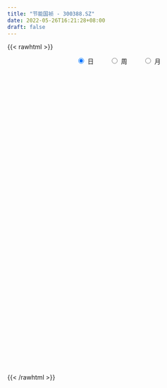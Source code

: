```yaml
---
title: "节能国祯 - 300388.SZ"
date: 2022-05-26T16:21:28+08:00
draft: false
---
```

{{< rawhtml >}}
    <div style="text-align: center">
        <label style="padding: 1rem;"><input style="margin-right: .5rem" type="radio" name="period" value="D" checked onclick="period_change(this)">日</label>
        <label style="padding: 1rem;"><input style="margin-right: .5rem" type="radio" name="period" value="W" onclick="period_change(this)">周</label>
        <label style="padding: 1rem;"><input style="margin-right: .5rem" type="radio" name="period" value="M" onclick="period_change(this)">月</label>
    </div>
    <div id="chart" style="height: 700px;"></div> 
    <script type="text/javascript">
        const D_v = [45383.07,35881.94,44867.48,32207.87,38236.51,25298.8,24437.08,23691.6,22673.61,30218.8,20518.72,18605.04,32510.69,24336.43,30237.17,23653.62,21188.1,28509.3,27836.9,36139.6,27327.13,27057.42,24769.43,23789.64,25770.4,35465.06,34769.1,35744.32,45689.0,45403.99,41276.08,38421.12,37083.0,28154.48,27454.0,26196.95,25232.27,26306.0,27534.36,37356.4,40724.53,35596.59,30160.31,26340.6,25125.88,30173.1,33986.75,25337.03,40576.47,35058.46,42845.86,25992.29,21631.8,17427.26,23695.34,29426.54,14696.54,24543.0,28532.26,32167.8,31689.96,33027.85,26023.16,23146.76,50267.16,59737.32,42683.79,38062.25,30767.77,30164.76,47457.24,44473.97,44693.4,39215.81,33995.14,182726.23,113762.16,106436.24,112243.66,63492.33,60828.08,110578.48,85881.57,97873.73,109964.23,81267.09,52870.92,56910.21,45253.67,49366.6,184844.62,93099.68,88548.98,68183.64,59136.6,41303.2,139984.0,91859.98,75301.42,46029.75,29124.44,44762.56,25899.4,26988.98,20588.61,29529.6,18363.23,18962.8,50794.7,36100.77,32792.34,30459.63,30257.8,37341.2,33260.2,24201.01,17986.8,58263.42,35353.11,28446.01,32641.11,26159.8,37051.8,30144.0,22836.6,37267.25,28879.17,26715.49,25044.86,28963.02,63548.13,97116.38,51429.6,59516.24,49455.8,40600.2,55454.0,58105.6,40951.79,33322.0,33233.0,29777.86,34981.72,21212.57,42984.46,63999.41,54588.82,58903.58,60316.04,47187.6,41643.69,44076.69,34869.62,27572.64,21305.0,35942.48,47029.67,47431.98,48041.24,60089.92,41925.99,34477.63,39227.52,36523.2,39099.69,55090.96,36392.77,36653.23,37939.4,49306.21,26554.81,35080.4,43683.07,24228.67,23603.67,29668.32,34743.0,34768.8,35424.84,62000.42,42268.71,37111.51,29229.85,28788.84,86073.99,65986.6,39916.04,50137.8,33905.6,54144.99,35773.2,35975.63,52875.6,36835.08,46198.08,57883.89,58967.09,47213.29,71008.97,89025.38,76071.03,68970.18,88159.6,54156.19,42820.04,35286.9,34478.57,23691.34,24263.55,34898.1,54291.81,53458.08,49472.0,33858.82,40794.94,30236.52,32215.0,26190.0,31295.83,25944.34,25853.17,22465.0,25388.97,33499.86,18072.8,19894.6,36628.4,38236.22,61746.39,80659.85,37427.88,46607.58,34240.88,35669.4,27465.83,21010.2,25641.27,58098.68,59300.03,36080.63,23017.23,19974.2,17290.8,19453.6,19310.64,27984.6,28129.68,32593.0,20683.6,27636.0]
const D_histogram = [0.0,0.004397037,0.015081154,0.0196855697,0.0176786922,0.0159963134,0.0145626766,0.0152159116,0.0145938177,0.0081492712,0.0008826183,-0.0027487728,-0.0126990978,-0.0191543805,-0.0299356746,-0.0327565077,-0.0366386229,-0.0333684312,-0.0257043056,-0.0181501261,-0.0116385246,-0.0148892873,-0.0165240804,-0.0170162731,-0.0211311395,-0.0153124726,-0.0079348205,-0.0043521089,-0.0083419534,-0.019364378,-0.0297820832,-0.0348033506,-0.0398713121,-0.043354787,-0.0386522595,-0.0296091171,-0.0201409356,-0.0127330195,0.0013715985,0.0099327753,0.0215679438,0.0217072055,0.0158606334,0.0090853005,0.0046150119,-0.0026539348,-0.0029936308,-0.0002419295,-0.0059071237,-0.0120701861,-0.0258528341,-0.0391626212,-0.0405400448,-0.0361884183,-0.0232861597,-0.0075623445,0.0040175225,0.007916614,0.0067791038,0.0140161081,0.0228998912,0.0297452408,0.0342481232,0.0325014491,0.039618693,0.0397029161,0.0365604253,0.0257333089,0.017618485,0.0211615594,0.0292249068,0.0358031105,0.0384713054,0.0333558144,0.0324882707,0.0565908711,0.0604902554,0.0730823793,0.0705127987,0.0654340872,0.0563470915,0.0623264789,0.0664446766,0.0517982239,0.0541199564,0.037475834,0.0263239711,0.0089283254,-0.0038311238,-0.0053489719,0.0206926098,0.0223904745,-0.0021588712,-0.0067679068,-0.0279778292,-0.0360810571,-0.0195078263,-0.0272209779,-0.0490518087,-0.0669879406,-0.0801136766,-0.095735448,-0.0978446806,-0.0924272915,-0.0861947496,-0.0866014936,-0.0801019061,-0.0732607742,-0.0740553359,-0.0692145369,-0.0590230818,-0.0420486067,-0.0273602486,-0.0256614155,-0.0193712005,-0.0085742589,-0.0006044525,0.0160259504,0.0250509717,0.0326079442,0.0400506564,0.0411967199,0.044623958,0.0402651509,0.0394592212,0.0376415956,0.0351993488,0.0311370483,0.0274776679,0.02675274,0.0335876868,0.0460025177,0.0439282875,0.0455447405,0.0505622526,0.0452078587,0.0456555594,0.0279143676,0.0136790164,0.0074615346,0.0008348327,-0.0063410572,-0.0077269532,-0.0073080609,-0.0025723814,0.0084556472,0.0126193925,0.0135100588,0.0212062131,0.0231434875,0.0200405505,0.0094282548,0.009960303,0.0046632849,-0.0014675226,0.0017764483,0.0075313622,0.0151794157,0.0127295289,0.0206424554,0.014167083,0.0130204497,0.0088624326,0.0074819459,-0.0003986204,-0.0189592328,-0.0234142255,-0.0308665414,-0.0263347982,-0.0361672237,-0.0422796114,-0.0533016858,-0.0730835424,-0.0805596985,-0.0893200052,-0.0854588516,-0.0717799115,-0.0493099614,-0.0268627376,-0.0049070765,0.0060280652,0.0158505478,0.0193191869,0.026875792,0.0410045065,0.0558656771,0.0607069111,0.0595138708,0.0538273847,0.0340127257,0.0235347663,0.0162136175,0.0207905786,0.0204123706,0.0232834273,0.0228820739,0.0216748773,0.0078511195,-0.0067919182,0.00308534,0.0029177414,-0.0265180021,-0.0746094715,-0.0940504825,-0.098129511,-0.0889515769,-0.0749337025,-0.0635517115,-0.0542736566,-0.0409333888,-0.027567558,-0.0129090016,-0.0064754898,-0.0036052431,0.0051856685,0.0070040585,0.0151899233,0.0128631745,0.0142508035,0.0044596009,0.0060337758,0.0031480966,0.0116510502,0.0083127617,0.0079194905,0.0132037246,0.0211012302,0.0167728801,0.0177338037,-0.0240295684,-0.0616096795,-0.0740357188,-0.0902971896,-0.084930017,-0.0718378028,-0.0665516209,-0.0484145887,-0.0147670228,0.0070885653,0.0235821912,0.0313294347,0.031202556,0.0286285708,0.0277813521,0.0279975304,0.0319959641,0.0412733957,0.0258375967,0.0262947832,0.0334386042]
const D_fast = [0.0,0.0054962963,0.0199507017,0.0294765099,0.0318893054,0.0342060049,0.0364130373,0.0408702502,0.0438966108,0.0394893821,0.0324433837,0.0281247994,0.0149997,0.0037558222,-0.0145093907,-0.0255193507,-0.0385611216,-0.0436330376,-0.0423949885,-0.0393783404,-0.0357763701,-0.0427494547,-0.0485152679,-0.0532615288,-0.0626591801,-0.0606686314,-0.0552746843,-0.0527800001,-0.0588553329,-0.074718852,-0.092582078,-0.106304183,-0.1213399725,-0.1356621442,-0.1406226815,-0.1389818185,-0.1345488708,-0.1303242096,-0.115876692,-0.1048323213,-0.0878051669,-0.0822391038,-0.0841205175,-0.0886245253,-0.091941061,-0.0998734914,-0.1009615951,-0.0982703761,-0.1054123512,-0.1145929602,-0.1348388167,-0.1579392591,-0.1694516939,-0.1741471719,-0.1670664533,-0.1532332242,-0.1406489766,-0.1347707316,-0.1342134658,-0.1234724346,-0.1088636786,-0.0945820188,-0.0815171057,-0.0751384175,-0.0581165004,-0.0481065482,-0.0421089327,-0.0465027219,-0.0502129246,-0.0413794603,-0.0260098862,-0.0104809049,0.0018051164,0.0050285791,0.012283103,0.0505334212,0.0695553694,0.1004180881,0.1154767072,0.1267565175,0.1317562946,0.1533173018,0.1740466687,0.1723497718,0.1882014934,0.1809263295,0.1763554595,0.1611918951,0.1474746649,0.1446195739,0.175834308,0.1831297913,0.1580407279,0.1517397155,0.1235353358,0.1064118436,0.1181081179,0.1035897218,0.0694959388,0.0348128218,0.0016586666,-0.0378969668,-0.0644673695,-0.0821568032,-0.0974729487,-0.1195300662,-0.1330559551,-0.1445300168,-0.1638384125,-0.1763012478,-0.1808655631,-0.1744032397,-0.1665549437,-0.1712714646,-0.1698240497,-0.1611706728,-0.1533519795,-0.132715089,-0.1174273248,-0.1017183662,-0.0842629899,-0.0728177465,-0.0582345188,-0.0525270382,-0.0434681626,-0.0358753893,-0.029517799,-0.0257958373,-0.0225858008,-0.0166225437,-0.0013906752,0.0225247851,0.0314326268,0.0444352649,0.0620933401,0.0680409109,0.0799025015,0.0691399016,0.0583243044,0.0539722063,0.0475542126,0.0387930584,0.0354754241,0.0340673012,0.0381598853,0.0513018257,0.0586204191,0.0628886001,0.0758863077,0.083609454,0.0855166547,0.0772614226,0.0802835466,0.0761523497,0.0696546615,0.0733427445,0.080980499,0.0924234064,0.0931559018,0.1062294421,0.1032958404,0.1054043196,0.1034619107,0.1039519105,0.0959716891,0.0726712685,0.0623627193,0.0471937681,0.0451418118,0.0262675803,0.0095852898,-0.014762206,-0.0528149483,-0.080431029,-0.1115213369,-0.1290248963,-0.133290934,-0.1231484743,-0.1074169349,-0.0866880429,-0.0742458849,-0.0604607653,-0.0521623295,-0.0378867764,-0.0135069353,0.0153206546,0.0353386164,0.0490240438,0.0567944038,0.0454829263,0.0408886584,0.037620914,0.0473955198,0.0521204044,0.060812318,0.0661314831,0.0703430058,0.0584820278,0.0421410105,0.0527896037,0.0533514405,0.0172861965,-0.0494576408,-0.0924112724,-0.1210226786,-0.1340826388,-0.13879819,-0.1433041268,-0.1475944862,-0.1444875656,-0.1380136242,-0.1265823183,-0.1217676789,-0.119798743,-0.1097114143,-0.1061420096,-0.0941586639,-0.0932696192,-0.0883192893,-0.0969955916,-0.0939129728,-0.0960116278,-0.0845959117,-0.0858560097,-0.0842694083,-0.0756842431,-0.0625114299,-0.06264656,-0.0572521854,-0.1050229497,-0.1580054807,-0.1889404496,-0.2277762179,-0.2436415495,-0.248508786,-0.2598605093,-0.2538271243,-0.2238713142,-0.2002435847,-0.177854411,-0.1622748088,-0.1546010485,-0.150017891,-0.1439197717,-0.1367042108,-0.124706786,-0.1051110055,-0.1140874053,-0.1070565231,-0.091553051]
const D_slow = [0.0,0.0010992593,0.0048695477,0.0097909402,0.0142106132,0.0182096916,0.0218503607,0.0256543386,0.029302793,0.0313401108,0.0315607654,0.0308735722,0.0276987978,0.0229102026,0.015426284,0.0072371571,-0.0019224987,-0.0102646065,-0.0166906829,-0.0212282144,-0.0241378455,-0.0278601674,-0.0319911875,-0.0362452557,-0.0415280406,-0.0453561588,-0.0473398639,-0.0484278911,-0.0505133795,-0.055354474,-0.0627999948,-0.0715008324,-0.0814686604,-0.0923073572,-0.1019704221,-0.1093727013,-0.1144079352,-0.1175911901,-0.1172482905,-0.1147650967,-0.1093731107,-0.1039463093,-0.099981151,-0.0977098258,-0.0965560728,-0.0972195565,-0.0979679643,-0.0980284466,-0.0995052275,-0.1025227741,-0.1089859826,-0.1187766379,-0.1289116491,-0.1379587537,-0.1437802936,-0.1456708797,-0.1446664991,-0.1426873456,-0.1409925696,-0.1374885426,-0.1317635698,-0.1243272596,-0.1157652288,-0.1076398666,-0.0977351933,-0.0878094643,-0.078669358,-0.0722360308,-0.0678314095,-0.0625410197,-0.055234793,-0.0462840153,-0.036666189,-0.0283272354,-0.0202051677,-0.0060574499,0.0090651139,0.0273357088,0.0449639084,0.0613224302,0.0754092031,0.0909908229,0.107601992,0.120551548,0.1340815371,0.1434504956,0.1500314883,0.1522635697,0.1513057887,0.1499685458,0.1551416982,0.1607393168,0.160199599,0.1585076223,0.151513165,0.1424929007,0.1376159442,0.1308106997,0.1185477475,0.1018007624,0.0817723432,0.0578384812,0.0333773111,0.0102704882,-0.0112781992,-0.0329285726,-0.0529540491,-0.0712692426,-0.0897830766,-0.1070867108,-0.1218424813,-0.132354633,-0.1391946951,-0.145610049,-0.1504528491,-0.1525964139,-0.152747527,-0.1487410394,-0.1424782965,-0.1343263104,-0.1243136463,-0.1140144664,-0.1028584769,-0.0927921891,-0.0829273838,-0.0735169849,-0.0647171477,-0.0569328857,-0.0500634687,-0.0433752837,-0.034978362,-0.0234777326,-0.0124956607,-0.0011094756,0.0115310876,0.0228330522,0.0342469421,0.041225534,0.0446452881,0.0465106717,0.0467193799,0.0451341156,0.0432023773,0.0413753621,0.0407322667,0.0428461785,0.0460010266,0.0493785413,0.0546800946,0.0604659665,0.0654761041,0.0678331678,0.0703232436,0.0714890648,0.0711221841,0.0715662962,0.0734491368,0.0772439907,0.0804263729,0.0855869868,0.0891287575,0.0923838699,0.0945994781,0.0964699646,0.0963703095,0.0916305013,0.0857769449,0.0780603095,0.07147661,0.062434804,0.0518649012,0.0385394798,0.0202685942,0.0001286695,-0.0222013318,-0.0435660447,-0.0615110225,-0.0738385129,-0.0805541973,-0.0817809664,-0.0802739501,-0.0763113132,-0.0714815164,-0.0647625684,-0.0545114418,-0.0405450225,-0.0253682948,-0.010489827,0.0029670191,0.0114702006,0.0173538921,0.0214072965,0.0266049412,0.0317080338,0.0375288906,0.0432494091,0.0486681285,0.0506309083,0.0489329288,0.0497042638,0.0504336991,0.0438041986,0.0251518307,0.0016392101,-0.0228931676,-0.0451310619,-0.0638644875,-0.0797524154,-0.0933208295,-0.1035541767,-0.1104460662,-0.1136733166,-0.1152921891,-0.1161934999,-0.1148970827,-0.1131460681,-0.1093485873,-0.1061327937,-0.1025700928,-0.1014551926,-0.0999467486,-0.0991597245,-0.0962469619,-0.0941687715,-0.0921888988,-0.0888879677,-0.0836126601,-0.0794194401,-0.0749859892,-0.0809933813,-0.0963958012,-0.1149047309,-0.1374790283,-0.1587115325,-0.1766709832,-0.1933088884,-0.2054125356,-0.2091042913,-0.20733215,-0.2014366022,-0.1936042435,-0.1858036045,-0.1786464618,-0.1717011238,-0.1647017412,-0.1567027502,-0.1463844012,-0.139925002,-0.1333513063,-0.1249916552]
const D_data = [['2021-05-17', 8.0695, 7.971, 7.9317, 8.158],['2021-05-18', 7.9317, 8.0399, 7.9317, 8.099],['2021-05-19', 7.9809, 8.1679, 7.9809, 8.2269],['2021-05-20', 8.1285, 8.1482, 8.0695, 8.2171],['2021-05-21', 8.1285, 8.0891, 8.0793, 8.2663],['2021-05-24', 8.0498, 8.099, 8.0301, 8.1679],['2021-05-25', 8.0695, 8.1088, 8.0399, 8.1285],['2021-05-26', 8.1285, 8.1482, 8.099, 8.1875],['2021-05-27', 8.1875, 8.1482, 8.099, 8.2072],['2021-05-28', 8.1482, 8.0695, 8.0596, 8.2269],['2021-05-31', 8.0203, 8.0301, 7.9514, 8.0596],['2021-06-01', 8.0301, 8.0498, 7.9907, 8.0695],['2021-06-02', 8.0596, 7.9317, 7.9218, 8.0793],['2021-06-03', 7.9317, 7.9218, 7.912, 8.0006],['2021-06-04', 7.9218, 7.8038, 7.7939, 7.9514],['2021-06-07', 7.7742, 7.8431, 7.7644, 7.8628],['2021-06-08', 7.8431, 7.7841, 7.7742, 7.8628],['2021-06-09', 7.7742, 7.8431, 7.7545, 7.8628],['2021-06-10', 7.8234, 7.9022, 7.8136, 7.912],['2021-06-11', 7.8923, 7.9218, 7.8726, 8.0301],['2021-06-15', 7.9022, 7.9317, 7.8726, 7.9809],['2021-06-16', 7.9218, 7.8038, 7.7742, 7.9317],['2021-06-17', 7.8333, 7.7939, 7.7152, 7.853],['2021-06-18', 7.7545, 7.7841, 7.7053, 7.8333],['2021-06-21', 7.7841, 7.7053, 7.6955, 7.8038],['2021-06-22', 7.6955, 7.8136, 7.6561, 7.8628],['2021-06-23', 7.8234, 7.853, 7.7742, 7.9022],['2021-06-24', 7.8136, 7.8234, 7.725, 7.8726],['2021-06-25', 7.853, 7.7152, 7.6955, 7.853],['2021-06-28', 7.7349, 7.5676, 7.5577, 7.7349],['2021-06-29', 7.5774, 7.4888, 7.479, 7.6168],['2021-06-30', 7.5085, 7.479, 7.4003, 7.5085],['2021-07-01', 7.479, 7.4101, 7.4101, 7.5577],['2021-07-02', 7.4396, 7.3609, 7.3117, 7.4396],['2021-07-05', 7.3216, 7.42, 7.3117, 7.4692],['2021-07-06', 7.4101, 7.4692, 7.3904, 7.4888],['2021-07-07', 7.4396, 7.4888, 7.3904, 7.5184],['2021-07-08', 7.4888, 7.479, 7.4298, 7.5971],['2021-07-09', 7.49, 7.6, 7.46, 7.62],['2021-07-12', 7.61, 7.58, 7.55, 7.64],['2021-07-13', 7.61, 7.67, 7.52, 7.67],['2021-07-14', 7.67, 7.56, 7.53, 7.72],['2021-07-15', 7.56, 7.47, 7.39, 7.58],['2021-07-16', 7.47, 7.42, 7.41, 7.52],['2021-07-19', 7.42, 7.41, 7.3, 7.43],['2021-07-20', 7.37, 7.33, 7.31, 7.37],['2021-07-21', 7.34, 7.38, 7.34, 7.45],['2021-07-22', 7.38, 7.41, 7.33, 7.44],['2021-07-23', 7.42, 7.28, 7.26, 7.42],['2021-07-26', 7.28, 7.22, 7.15, 7.32],['2021-07-27', 7.23, 7.04, 7.03, 7.26],['2021-07-28', 7.05, 6.93, 6.82, 7.07],['2021-07-29', 6.94, 6.99, 6.9, 7.02],['2021-07-30', 7.0, 7.02, 6.91, 7.03],['2021-08-02', 7.02, 7.13, 6.95, 7.16],['2021-08-03', 7.13, 7.21, 7.1, 7.23],['2021-08-04', 7.17, 7.21, 7.15, 7.23],['2021-08-05', 7.16, 7.14, 7.09, 7.23],['2021-08-06', 7.14, 7.07, 7.0, 7.14],['2021-08-09', 7.06, 7.18, 7.03, 7.23],['2021-08-10', 7.22, 7.24, 7.16, 7.28],['2021-08-11', 7.24, 7.26, 7.22, 7.32],['2021-08-12', 7.26, 7.27, 7.2, 7.32],['2021-08-13', 7.25, 7.21, 7.18, 7.28],['2021-08-16', 7.24, 7.35, 7.2, 7.4],['2021-08-17', 7.33, 7.3, 7.26, 7.44],['2021-08-18', 7.23, 7.27, 7.21, 7.35],['2021-08-19', 7.29, 7.15, 7.14, 7.3],['2021-08-20', 7.15, 7.14, 7.05, 7.16],['2021-08-23', 7.15, 7.28, 7.12, 7.29],['2021-08-24', 7.28, 7.38, 7.28, 7.43],['2021-08-25', 7.38, 7.42, 7.29, 7.43],['2021-08-26', 7.4, 7.42, 7.31, 7.48],['2021-08-27', 7.35, 7.34, 7.31, 7.44],['2021-08-30', 7.33, 7.4, 7.32, 7.43],['2021-08-31', 7.6, 7.81, 7.6, 7.86],['2021-09-01', 7.78, 7.68, 7.61, 7.89],['2021-09-02', 7.65, 7.89, 7.62, 7.94],['2021-09-03', 7.89, 7.79, 7.76, 8.1],['2021-09-06', 7.8, 7.8, 7.72, 7.93],['2021-09-07', 7.76, 7.77, 7.73, 7.9],['2021-09-08', 7.84, 8.01, 7.81, 8.04],['2021-09-09', 7.96, 8.08, 7.94, 8.15],['2021-09-10', 8.0, 7.88, 7.85, 8.14],['2021-09-13', 8.0, 8.12, 7.93, 8.21],['2021-09-14', 8.08, 7.9, 7.87, 8.14],['2021-09-15', 7.9, 7.94, 7.83, 8.08],['2021-09-16', 7.95, 7.82, 7.79, 8.04],['2021-09-17', 7.82, 7.82, 7.67, 7.88],['2021-09-22', 7.74, 7.94, 7.67, 7.95],['2021-09-23', 7.95, 8.38, 7.95, 8.45],['2021-09-24', 8.46, 8.19, 8.14, 8.48],['2021-09-27', 8.15, 7.83, 7.78, 8.26],['2021-09-28', 7.82, 8.02, 7.8, 8.07],['2021-09-29', 7.93, 7.75, 7.68, 8.03],['2021-09-30', 7.75, 7.83, 7.7, 7.87],['2021-10-08', 7.95, 8.16, 7.95, 8.44],['2021-10-11', 8.25, 7.88, 7.82, 8.33],['2021-10-12', 7.81, 7.61, 7.51, 7.88],['2021-10-13', 7.61, 7.52, 7.37, 7.68],['2021-10-14', 7.48, 7.45, 7.39, 7.54],['2021-10-15', 7.45, 7.28, 7.25, 7.49],['2021-10-18', 7.28, 7.33, 7.26, 7.38],['2021-10-19', 7.31, 7.36, 7.21, 7.37],['2021-10-20', 7.36, 7.33, 7.27, 7.39],['2021-10-21', 7.31, 7.19, 7.19, 7.31],['2021-10-22', 7.2, 7.22, 7.18, 7.27],['2021-10-25', 7.22, 7.19, 7.1, 7.23],['2021-10-26', 7.13, 7.04, 7.02, 7.2],['2021-10-27', 7.03, 7.05, 6.93, 7.08],['2021-10-28', 7.05, 7.09, 6.94, 7.11],['2021-10-29', 7.09, 7.19, 7.04, 7.24],['2021-11-01', 7.19, 7.2, 7.1, 7.27],['2021-11-02', 7.15, 7.04, 6.97, 7.26],['2021-11-03', 7.05, 7.08, 6.95, 7.1],['2021-11-04', 7.09, 7.15, 7.07, 7.16],['2021-11-05', 7.14, 7.14, 7.1, 7.16],['2021-11-08', 7.2, 7.3, 7.2, 7.38],['2021-11-09', 7.31, 7.27, 7.22, 7.33],['2021-11-10', 7.26, 7.3, 7.18, 7.3],['2021-11-11', 7.29, 7.35, 7.25, 7.37],['2021-11-12', 7.35, 7.31, 7.27, 7.35],['2021-11-15', 7.29, 7.37, 7.2, 7.38],['2021-11-16', 7.36, 7.29, 7.29, 7.36],['2021-11-17', 7.29, 7.34, 7.27, 7.34],['2021-11-18', 7.31, 7.34, 7.29, 7.44],['2021-11-19', 7.35, 7.34, 7.24, 7.35],['2021-11-22', 7.3, 7.32, 7.28, 7.37],['2021-11-23', 7.33, 7.32, 7.26, 7.34],['2021-11-24', 7.32, 7.36, 7.27, 7.37],['2021-11-25', 7.36, 7.49, 7.29, 7.56],['2021-11-26', 7.43, 7.64, 7.39, 7.74],['2021-11-29', 7.57, 7.52, 7.45, 7.58],['2021-11-30', 7.54, 7.6, 7.51, 7.65],['2021-12-01', 7.58, 7.7, 7.55, 7.73],['2021-12-02', 7.68, 7.61, 7.59, 7.72],['2021-12-03', 7.68, 7.71, 7.52, 7.75],['2021-12-06', 7.67, 7.47, 7.47, 7.73],['2021-12-07', 7.5, 7.45, 7.36, 7.54],['2021-12-08', 7.46, 7.51, 7.4, 7.52],['2021-12-09', 7.51, 7.48, 7.45, 7.51],['2021-12-10', 7.46, 7.44, 7.42, 7.48],['2021-12-13', 7.45, 7.49, 7.45, 7.51],['2021-12-14', 7.48, 7.51, 7.42, 7.51],['2021-12-15', 7.5, 7.58, 7.47, 7.62],['2021-12-16', 7.6, 7.71, 7.57, 7.72],['2021-12-17', 7.73, 7.68, 7.62, 7.75],['2021-12-20', 7.68, 7.67, 7.61, 7.78],['2021-12-21', 7.67, 7.8, 7.66, 7.8],['2021-12-22', 7.79, 7.78, 7.72, 7.83],['2021-12-23', 7.76, 7.74, 7.67, 7.79],['2021-12-24', 7.74, 7.63, 7.63, 7.81],['2021-12-27', 7.67, 7.76, 7.61, 7.77],['2021-12-28', 7.78, 7.69, 7.68, 7.81],['2021-12-29', 7.67, 7.66, 7.62, 7.72],['2021-12-30', 7.69, 7.78, 7.64, 7.81],['2021-12-31', 7.77, 7.85, 7.75, 7.88],['2022-01-04', 7.87, 7.93, 7.82, 7.97],['2022-01-05', 7.9, 7.84, 7.78, 7.93],['2022-01-06', 7.83, 8.01, 7.79, 8.04],['2022-01-07', 8.02, 7.86, 7.86, 8.03],['2022-01-10', 7.87, 7.93, 7.82, 8.02],['2022-01-11', 7.95, 7.9, 7.87, 8.03],['2022-01-12', 8.0, 7.94, 7.9, 8.02],['2022-01-13', 7.98, 7.85, 7.84, 7.99],['2022-01-14', 7.85, 7.65, 7.64, 7.9],['2022-01-17', 7.65, 7.76, 7.65, 7.8],['2022-01-18', 7.81, 7.68, 7.64, 7.86],['2022-01-19', 7.66, 7.81, 7.66, 7.86],['2022-01-20', 7.78, 7.6, 7.58, 7.83],['2022-01-21', 7.61, 7.58, 7.54, 7.65],['2022-01-24', 7.62, 7.44, 7.43, 7.62],['2022-01-25', 7.45, 7.2, 7.18, 7.5],['2022-01-26', 7.21, 7.22, 7.14, 7.26],['2022-01-27', 7.18, 7.09, 7.09, 7.22],['2022-01-28', 7.11, 7.16, 7.04, 7.19],['2022-02-07', 7.25, 7.26, 7.17, 7.3],['2022-02-08', 7.27, 7.41, 7.24, 7.41],['2022-02-09', 7.44, 7.49, 7.39, 7.52],['2022-02-10', 7.7, 7.58, 7.55, 7.83],['2022-02-11', 7.5, 7.52, 7.45, 7.62],['2022-02-14', 7.46, 7.56, 7.44, 7.65],['2022-02-15', 7.64, 7.52, 7.44, 7.64],['2022-02-16', 7.54, 7.61, 7.54, 7.65],['2022-02-17', 7.63, 7.77, 7.6, 7.91],['2022-02-18', 7.7, 7.89, 7.63, 7.92],['2022-02-21', 7.86, 7.86, 7.77, 7.87],['2022-02-22', 7.78, 7.84, 7.74, 7.9],['2022-02-23', 7.9, 7.81, 7.77, 7.9],['2022-02-24', 7.77, 7.6, 7.52, 7.82],['2022-02-25', 7.66, 7.66, 7.58, 7.72],['2022-02-28', 7.68, 7.67, 7.58, 7.72],['2022-03-01', 7.77, 7.83, 7.64, 7.84],['2022-03-02', 7.81, 7.8, 7.74, 7.84],['2022-03-03', 7.84, 7.87, 7.75, 7.92],['2022-03-04', 7.81, 7.86, 7.71, 7.95],['2022-03-07', 7.85, 7.87, 7.75, 7.94],['2022-03-08', 7.82, 7.69, 7.63, 7.91],['2022-03-09', 7.76, 7.61, 7.28, 7.84],['2022-03-10', 7.72, 7.91, 7.67, 7.94],['2022-03-11', 7.82, 7.82, 7.57, 7.86],['2022-03-14', 7.76, 7.37, 7.37, 7.76],['2022-03-15', 7.36, 6.89, 6.88, 7.36],['2022-03-16', 6.99, 7.0, 6.72, 7.05],['2022-03-17', 7.08, 7.05, 7.01, 7.15],['2022-03-18', 7.06, 7.15, 6.97, 7.17],['2022-03-21', 7.15, 7.2, 7.1, 7.21],['2022-03-22', 7.16, 7.17, 7.13, 7.24],['2022-03-23', 7.19, 7.14, 7.1, 7.21],['2022-03-24', 7.13, 7.2, 7.04, 7.22],['2022-03-25', 7.19, 7.23, 7.14, 7.34],['2022-03-28', 7.22, 7.29, 7.11, 7.44],['2022-03-29', 7.32, 7.22, 7.15, 7.44],['2022-03-30', 7.24, 7.18, 7.13, 7.25],['2022-03-31', 7.19, 7.27, 7.18, 7.32],['2022-04-01', 7.25, 7.2, 7.16, 7.25],['2022-04-06', 7.19, 7.3, 7.17, 7.32],['2022-04-07', 7.33, 7.18, 7.18, 7.33],['2022-04-08', 7.19, 7.22, 7.11, 7.27],['2022-04-11', 7.2, 7.05, 7.0, 7.22],['2022-04-12', 7.02, 7.16, 6.96, 7.21],['2022-04-13', 7.19, 7.09, 7.07, 7.19],['2022-04-14', 7.08, 7.24, 7.08, 7.27],['2022-04-15', 7.26, 7.1, 7.06, 7.31],['2022-04-18', 7.13, 7.12, 6.96, 7.13],['2022-04-19', 7.08, 7.2, 7.08, 7.21],['2022-04-20', 7.2, 7.27, 7.14, 7.28],['2022-04-21', 7.24, 7.13, 7.02, 7.25],['2022-04-22', 7.15, 7.19, 7.08, 7.27],['2022-04-25', 7.1, 6.53, 6.48, 7.1],['2022-04-26', 6.58, 6.32, 6.26, 6.66],['2022-04-27', 6.32, 6.43, 6.08, 6.44],['2022-04-28', 6.4, 6.22, 6.16, 6.46],['2022-04-29', 6.29, 6.37, 6.18, 6.42],['2022-05-05', 6.36, 6.43, 6.29, 6.49],['2022-05-06', 6.3, 6.3, 6.25, 6.36],['2022-05-09', 6.3, 6.45, 6.27, 6.49],['2022-05-10', 6.4, 6.73, 6.36, 6.77],['2022-05-11', 6.73, 6.7, 6.63, 6.95],['2022-05-12', 6.61, 6.72, 6.58, 6.76],['2022-05-13', 6.65, 6.67, 6.64, 6.76],['2022-05-16', 6.66, 6.59, 6.57, 6.7],['2022-05-17', 6.63, 6.55, 6.46, 6.63],['2022-05-18', 6.57, 6.56, 6.52, 6.65],['2022-05-19', 6.5, 6.57, 6.46, 6.6],['2022-05-20', 6.57, 6.63, 6.57, 6.74],['2022-05-23', 6.62, 6.74, 6.61, 6.75],['2022-05-24', 6.74, 6.42, 6.41, 6.77],['2022-05-25', 6.46, 6.58, 6.42, 6.59],['2022-05-26', 6.59, 6.69, 6.55, 6.74]]
const W_v = [177679.49,133202.97,127589.24,109161.83,77939.99,112811.07,147327.79,154018.94,155710.38,168861.17,93878.24,60527.03,244448.77,257834.49,257575.69,139444.6,122988.3,116276.9,212923.6,109062.27,192006.25,279279.58,352690.3,294619.26,158647.2,174130.27,169051.48,239609.08,178473.91,126624.09,41454.13,28409.78,103903.09,95871.76,106026.62,83578.69,84935.91,51198.84,90714.64,133767.72,282039.68,204986.7,261444.25,264666.33,406078.1900000001,258480.06,192486.01,187031.46,117251.93,131221.43,159214.77,310685.65,459394.94,296429.47,356432.99,220076.23,222116.42,277562.28,170713.3,138192.68,114340.66,142283.81,138283.69,157033.02,177155.87,318354.86,240304.73,175710.69,244371.74,156114.08,128462.33,187342.13,118543.37,95483.13,104823.5,69255.29,111762.74,106506.62,119893.43,111972.31,175415.92,225234.58,385621.29,604616.5,346368.1200000001,295913.41,168249.33,237668.17,339377.37,573359.72,528252.65,121354.97,212812.42,151977.0,86364.3,102191.58,56370.06,97213.61,271373.3100000001,217143.94,717180.3,350214.47,207449.42,114242.08,117405.24,113717.16,85386.48,107728.25,105099.58,171767.42,138079.72,136406.46,530916.21,113529.29,232601.79,188985.17,122925.62,213352.14,227289.5,123015.46,149965.35,124972.49,148355.26,309006.5,306287.01,361086.61,194837.71,311917.61,717069.28,385097.26,442723.72,337532.74,486496.61,718641.1399999999,914035.95,947613.63,703763.88,343389.04,230195.11,215974.64,362258.45,303198.01,146457.74,130978.84,167722.26,166127.99,207484.7,125941.91,215934.19,299208.66,100729.15,199986.86,633505.97,702148.13,633989.9000000001,325507.6900000001,874662.7300000001,447431.49,440484.8700000001,1000236.3500000001,800407.63,1589321.6599999999,989127.74,499157.61,156302.14,58086.25,343085.89,295086.01,351152.59,289005.95,405403.47,390115.42,401048.84,218148.48,191489.41,175298.64,228048.15,201407.28,316785.21,279449.89,186934.76,177238.04,178315.51,71379.7,65171.78,206612.56,298516.92,397504.53,383991.96,549575.72,424267.12,147624.25,211419.09,162041.23,109896.25,52173.64,172041.54,196576.87,126319.89,126208.05,137327.52,102943.62,177437.88,190338.67,132723.58,170178.43,155199.23,142955.67,120893.68,146055.53,221518.29,206005.18,549163.4300000001,418654.19,346266.12,327310.9,257172.42,139984.0,287078.15,121369.82,169110.24,143047.01,180863.45,156178.82,241387.88,256455.84,195390.25,217766.98,252127.6,166719.41,197489.13,204419.0,186846.42,156264.13,209205.77,247190.79,213877.63,229768.28,342285.76,289392.91,171623.37,207820.36,89700.83,133151.34,174578.41,234605.59,48476.03,202137.84,104013.84,109042.28]
const W_histogram = [0.0,-0.0452211966,-0.0609698469,-0.0687491776,-0.0753596497,-0.053047873,-0.0204024317,-0.0031942209,-0.0130981082,0.0030817892,0.0026933022,0.0010410801,0.0418919528,0.0720398946,0.068418381,0.0429946479,0.0500234296,0.0377645899,0.0632468166,0.0525176592,0.0708376695,0.1180495845,0.1715196196,0.191288578,0.1756410789,0.1196506182,0.0592563182,0.0777815779,0.0052267609,-0.1020655764,-0.1432488056,-0.1459160966,-0.1212704606,-0.082544196,-0.0891521468,-0.1323936572,-0.1092932426,-0.1012601488,-0.0755217883,-0.0489763898,0.0510467696,0.1249347834,0.176937158,0.1901521993,0.1073922779,0.0009709804,-0.0843270341,-0.130464059,-0.1739734195,-0.1939174319,-0.2266343209,-0.2248755821,-0.1699129179,-0.1208560062,-0.1635742167,-0.1631728046,-0.1948273775,-0.2493717814,-0.2511070922,-0.2429791101,-0.2181262479,-0.181145631,-0.1417651872,-0.1816664133,-0.1921601512,-0.1109283613,-0.021559096,0.0327411591,0.1191224971,0.130739629,0.1325796888,0.1560749148,0.1676624611,0.1622198355,0.1405047615,0.1265627215,0.1209983191,0.1133489784,0.0720586754,0.0496737939,0.0855411504,0.14052845,0.2128740357,0.23054408,0.2602922348,0.2776847899,0.2545433199,0.2427751914,0.2155311898,0.2126072242,0.1596544354,0.1194167084,0.0338408457,-0.0549130985,-0.1188194498,-0.1390249383,-0.1672224759,-0.1703880993,-0.0886867739,-0.0754062638,0.024672264,0.0504792852,0.0319806538,0.0095513863,-0.0185271192,-0.0752953289,-0.1016323238,-0.1054326411,-0.0996201349,-0.0519052723,-0.0137885601,0.0696651613,0.0964063512,0.1349533533,0.1302170823,0.0983031864,0.0619591357,0.0680047407,0.052411831,0.0165067471,0.0044381583,-0.0013658708,0.0231015815,0.0509504683,0.0706571776,0.0574097894,0.0519720953,0.0181172178,0.0580779973,0.0441240867,0.0106462471,-0.0197002796,0.0099727526,0.0515061294,0.1440572178,0.0972559152,0.0285735106,-0.0496628113,-0.1116954388,-0.1228725407,-0.1137018012,-0.1167985689,-0.1197146878,-0.1016382963,-0.1064559867,-0.1276041833,-0.1743343207,-0.18526527,-0.1678104557,-0.1380551633,-0.1316828568,-0.0962151688,-0.0089811258,0.04836607,0.0311126173,0.0426713319,0.1011014408,0.1510716967,0.1626345517,0.1271687675,0.1347609171,0.1158777423,0.112530798,0.0472435967,-0.0127276128,-0.0347957724,-0.0400331577,-0.0657602162,-0.1191558275,-0.1265343382,-0.1037632359,-0.0775004606,-0.0759996987,-0.0673141424,-0.0833110595,-0.0829835095,-0.123121194,-0.1121319305,-0.0920220071,-0.0764593765,-0.0851164306,-0.1064234781,-0.1638154547,-0.1757572309,-0.146876618,-0.1136910946,-0.0598170824,-0.0119883141,0.0245426412,0.0620726776,0.0378251272,0.0149830062,0.0111414068,0.0011713945,-0.0114880188,-0.0044216902,0.0259501089,0.0510644787,0.0664346022,0.0590345487,0.0621027983,0.0551118133,0.0464474183,0.0188689398,0.0187075853,0.0089505901,-0.0037769827,-0.0253487666,-0.0314918515,-0.02182713,-0.0161129833,0.0040929685,0.048267961,0.0820661862,0.097829001,0.1286798804,0.1204902303,0.1320196141,0.0777838443,0.0373240782,0.0094492729,-0.0103741694,-0.010048465,-0.0060223102,0.0173566529,0.0369223954,0.0312902572,0.0426355133,0.0454228367,0.059827339,0.0672200881,0.0556373718,0.0415760507,0.0042673632,0.0041115114,0.0278793131,0.0270419088,0.0382062978,0.0409046034,-0.0021432759,-0.0237392037,-0.0377232064,-0.0429262752,-0.0511895067,-0.0474192359,-0.0942702389,-0.1223155599,-0.1087451075,-0.0957194704,-0.0771182078]
const W_fast = [0.0,-0.0565264957,-0.0875176078,-0.1124842329,-0.1379346174,-0.128884809,-0.1013399756,-0.08493032,-0.0981087344,-0.0811583897,-0.0808735511,-0.0822655032,-0.0309416423,0.0172162732,0.0306993549,0.0160242837,0.0355589228,0.0327412306,0.0740351615,0.0764354188,0.1124648465,0.1891891576,0.2855390976,0.3531302005,0.3813929711,0.355315165,0.3097349446,0.3477055987,0.276457472,0.1436487405,0.0666533099,0.0275069947,0.0218350156,0.0399252313,0.0110292437,-0.0653106809,-0.0695335771,-0.0868155205,-0.0799576069,-0.065656306,0.0471285459,0.1522502555,0.2484869196,0.3092400107,0.2533281589,0.1471496065,0.0407698334,-0.0379832062,-0.1249859216,-0.193409292,-0.2827847613,-0.337244918,-0.3247604833,-0.3059175731,-0.3895293378,-0.4299211268,-0.510282544,-0.6271698933,-0.6916819772,-0.7442987726,-0.7739774724,-0.7822832632,-0.7783441162,-0.8636619456,-0.9221957214,-0.8686960218,-0.7847165304,-0.7222309856,-0.6060690233,-0.5617669841,-0.5267820021,-0.4642680475,-0.4107648859,-0.3756525526,-0.3622414362,-0.3445427959,-0.3198576185,-0.2991697146,-0.3224453487,-0.3324117817,-0.2751591377,-0.1850397256,-0.0594756309,0.0158304334,0.1106516469,0.1974653994,0.2379597594,0.2868854287,0.3135242246,0.363752065,0.3507128851,0.3403293352,0.263213684,0.1607314651,0.0671202513,0.0121585283,-0.0578446283,-0.1036072766,-0.0440776446,-0.0496487005,0.0565978933,0.0950247358,0.0845212679,0.0644798469,0.0317695616,-0.0438224803,-0.0955675561,-0.1257260337,-0.1448185613,-0.1100800167,-0.0754104445,0.0254595672,0.0763023449,0.1485876853,0.1764056849,0.1690675856,0.1482133188,0.171260109,0.1687701571,0.1369917599,0.1260327107,0.1198872139,0.1501300616,0.1907165655,0.2280875692,0.2291926283,0.236747958,0.207422385,0.2619026638,0.2589797749,0.2281634971,0.1928919005,0.2250581208,0.27946803,0.4080334228,0.385546099,0.3240070721,0.2333550474,0.1433985602,0.1015033231,0.0822486123,0.0499522023,0.0171074115,0.0097742289,-0.0216574581,-0.0747067006,-0.1650204182,-0.222267685,-0.2467654845,-0.2515239829,-0.2780723907,-0.2666584949,-0.1816697333,-0.11223102,-0.1217063184,-0.0994797709,-0.0157743017,0.0719638784,0.1241853713,0.1205117789,0.1617941578,0.1718804186,0.1966661737,0.1431898717,0.080036759,0.0492696563,0.0340239815,-0.008143131,-0.0913276992,-0.1303397944,-0.1335095011,-0.126621841,-0.1441210037,-0.152263983,-0.189088665,-0.2095069923,-0.2804249753,-0.2974686945,-0.3003642728,-0.3039164864,-0.3338526481,-0.3817655652,-0.4801114055,-0.5359924894,-0.543831031,-0.5390682812,-0.5001485396,-0.4553168498,-0.4126502342,-0.3596020284,-0.374393297,-0.3934896665,-0.3945459142,-0.4042230779,-0.4197544959,-0.4137935898,-0.3769342635,-0.339053774,-0.307075,-0.2997164163,-0.2811224671,-0.2743354987,-0.2713880392,-0.2942492827,-0.2897337409,-0.2972530886,-0.3109249071,-0.3388338827,-0.3528499304,-0.3486419914,-0.3469560906,-0.3257268966,-0.2694849139,-0.2151701421,-0.1749500771,-0.1119292275,-0.0899963201,-0.0454620328,-0.0802518415,-0.111380588,-0.136893075,-0.1593100597,-0.1614964716,-0.1589758943,-0.131257768,-0.1024614267,-0.1002710005,-0.0782668661,-0.0641238335,-0.0347624965,-0.0105647254,-0.0082380987,-0.0119054072,-0.0481472539,-0.0472752278,-0.0165375979,-0.0106145249,0.0101014385,0.0230258949,-0.0205578033,-0.048088532,-0.0715033363,-0.0874379739,-0.1084985821,-0.1165831203,-0.187001683,-0.2456258939,-0.2592417185,-0.2701459489,-0.2708242383]
const W_slow = [0.0,-0.0113052991,-0.0265477609,-0.0437350553,-0.0625749677,-0.075836936,-0.0809375439,-0.0817360991,-0.0850106262,-0.0842401789,-0.0835668533,-0.0833065833,-0.0728335951,-0.0548236214,-0.0377190262,-0.0269703642,-0.0144645068,-0.0050233593,0.0107883448,0.0239177596,0.041627177,0.0711395731,0.114019478,0.1618416225,0.2057518922,0.2356645468,0.2504786263,0.2699240208,0.271230711,0.2457143169,0.2099021155,0.1734230914,0.1431054762,0.1224694272,0.1001813905,0.0670829763,0.0397596656,0.0144446284,-0.0044358187,-0.0166799161,-0.0039182237,0.0273154721,0.0715497616,0.1190878114,0.1459358809,0.146178626,0.1250968675,0.0924808528,0.0489874979,0.0005081399,-0.0561504403,-0.1123693359,-0.1548475653,-0.1850615669,-0.2259551211,-0.2667483222,-0.3154551666,-0.3777981119,-0.440574885,-0.5013196625,-0.5558512245,-0.6011376322,-0.636578929,-0.6819955323,-0.7300355701,-0.7577676605,-0.7631574345,-0.7549721447,-0.7251915204,-0.6925066131,-0.6593616909,-0.6203429622,-0.578427347,-0.5378723881,-0.5027461977,-0.4711055174,-0.4408559376,-0.412518693,-0.3945040241,-0.3820855757,-0.3607002881,-0.3255681756,-0.2723496666,-0.2147136466,-0.1496405879,-0.0802193905,-0.0165835605,0.0441102373,0.0979930348,0.1511448408,0.1910584497,0.2209126268,0.2293728382,0.2156445636,0.1859397012,0.1511834666,0.1093778476,0.0667808228,0.0446091293,0.0257575633,0.0319256293,0.0445454506,0.0525406141,0.0549284606,0.0502966808,0.0314728486,0.0060647677,-0.0202933926,-0.0451984263,-0.0581747444,-0.0616218844,-0.0442055941,-0.0201040063,0.013634332,0.0461886026,0.0707643992,0.0862541831,0.1032553683,0.1163583261,0.1204850128,0.1215945524,0.1212530847,0.1270284801,0.1397660972,0.1574303916,0.1717828389,0.1847758627,0.1893051672,0.2038246665,0.2148556882,0.21751725,0.2125921801,0.2150853682,0.2279619006,0.263976205,0.2882901838,0.2954335615,0.2830178586,0.255093999,0.2243758638,0.1959504135,0.1667507713,0.1368220993,0.1114125252,0.0847985286,0.0528974827,0.0093139026,-0.0370024149,-0.0789550289,-0.1134688197,-0.1463895339,-0.1704433261,-0.1726886075,-0.16059709,-0.1528189357,-0.1421511027,-0.1168757425,-0.0791078184,-0.0384491804,-0.0066569885,0.0270332407,0.0560026763,0.0841353758,0.095946275,0.0927643718,0.0840654287,0.0740571392,0.0576170852,0.0278281283,-0.0038054562,-0.0297462652,-0.0491213804,-0.068121305,-0.0849498406,-0.1057776055,-0.1265234829,-0.1573037814,-0.185336764,-0.2083422658,-0.2274571099,-0.2487362175,-0.2753420871,-0.3162959508,-0.3602352585,-0.396954413,-0.4253771866,-0.4403314572,-0.4433285357,-0.4371928754,-0.421674706,-0.4122184242,-0.4084726727,-0.405687321,-0.4053944724,-0.4082664771,-0.4093718996,-0.4028843724,-0.3901182527,-0.3735096022,-0.358750965,-0.3432252654,-0.3294473121,-0.3178354575,-0.3131182226,-0.3084413262,-0.3062036787,-0.3071479244,-0.313485116,-0.3213580789,-0.3268148614,-0.3308431072,-0.3298198651,-0.3177528749,-0.2972363283,-0.2727790781,-0.2406091079,-0.2104865504,-0.1774816468,-0.1580356858,-0.1487046662,-0.146342348,-0.1489358903,-0.1514480066,-0.1529535841,-0.1486144209,-0.1393838221,-0.1315612577,-0.1209023794,-0.1095466702,-0.0945898355,-0.0777848135,-0.0638754705,-0.0534814578,-0.052414617,-0.0513867392,-0.0444169109,-0.0376564337,-0.0281048593,-0.0178787084,-0.0184145274,-0.0243493283,-0.0337801299,-0.0445116987,-0.0573090754,-0.0691638844,-0.0927314441,-0.1233103341,-0.1504966109,-0.1744264785,-0.1937060305]
const W_data = [['2017-07-14', 11.1379, 10.9898, 10.7307, 11.7144],['2017-07-21', 10.8999, 10.2812, 10.1013, 10.9317],['2017-07-28', 10.26, 10.4398, 10.2177, 10.8206],['2017-08-04', 10.4451, 10.4187, 10.3129, 10.7836],['2017-08-11', 10.3658, 10.3288, 10.2759, 10.6619],['2017-08-18', 10.3922, 10.6725, 10.3393, 10.9158],['2017-08-25', 10.6725, 10.9105, 10.5985, 11.2014],['2017-09-01', 10.8946, 10.8312, 10.7254, 11.1591],['2017-09-08', 10.3076, 10.4927, 10.1013, 10.5932],['2017-09-15', 10.5615, 10.8206, 10.4292, 11.0586],['2017-09-22', 10.8682, 10.6461, 10.5192, 10.8841],['2017-09-29', 10.5826, 10.6143, 10.3975, 10.7043],['2017-10-13', 10.6567, 11.2596, 10.6249, 11.4658],['2017-10-20', 11.1538, 11.3548, 10.7836, 11.5028],['2017-10-27', 11.249, 11.0533, 11.0163, 11.7144],['2017-11-03', 11.0903, 10.7413, 10.5773, 11.1168],['2017-11-10', 10.8576, 11.1326, 10.7942, 11.323],['2017-11-17', 11.1326, 10.9105, 10.9105, 11.4447],['2017-11-24', 10.7889, 11.4605, 10.7519, 11.7303],['2017-12-01', 11.2701, 11.0956, 10.8418, 11.3125],['2017-12-08', 11.085, 11.5346, 11.0057, 11.725],['2017-12-15', 11.4711, 12.1586, 11.3653, 12.3543],['2017-12-22', 12.1639, 12.6399, 11.5875, 12.6716],['2017-12-29', 12.6928, 12.5817, 12.0952, 12.9466],['2018-01-05', 12.6399, 12.3226, 12.2168, 12.8144],['2018-01-12', 12.386, 11.7726, 11.6456, 12.3913],['2018-01-19', 11.7038, 11.5081, 11.3177, 11.9735],['2018-01-26', 11.4341, 12.476, 11.3706, 12.7986],['2018-02-02', 12.476, 11.2596, 11.1115, 12.7615],['2018-02-09', 11.0956, 10.334, 10.1965, 11.1062],['2018-02-14', 10.4134, 10.6937, 10.3922, 10.8259],['2018-02-23', 10.8365, 10.9687, 10.7307, 11.1697],['2018-03-02', 11.1115, 11.286, 10.9211, 11.5134],['2018-03-09', 11.2437, 11.5716, 11.1485, 11.6192],['2018-03-16', 11.4923, 11.0374, 10.9687, 11.873],['2018-03-23', 11.0903, 10.3658, 10.26, 11.3918],['2018-03-30', 10.3552, 11.0533, 10.2547, 11.1591],['2018-04-04', 11.1432, 10.8682, 10.736, 11.1432],['2018-04-13', 10.8682, 11.1115, 10.8259, 11.3177],['2018-04-20', 11.1432, 11.212, 10.6619, 11.963],['2018-04-27', 11.0057, 12.476, 11.0057, 12.6822],['2018-05-04', 12.6928, 12.6928, 12.5712, 13.2745],['2018-05-11', 12.9096, 12.8885, 12.7615, 13.4226],['2018-05-18', 12.7034, 12.7404, 12.386, 13.0418],['2018-05-25', 13.1159, 11.487, 11.2543, 13.2745],['2018-06-01', 11.5028, 10.7413, 10.5297, 11.5452],['2018-06-08', 10.6884, 10.4716, 10.3605, 11.0216],['2018-06-15', 10.424, 10.535, 9.9162, 10.6725],['2018-06-22', 10.3764, 10.2124, 9.7629, 10.535],['2018-06-29', 10.3129, 10.1913, 9.6254, 10.3922],['2018-07-06', 10.2071, 9.7153, 9.4826, 10.5033],['2018-07-13', 9.6971, 9.87, 8.833, 9.9276],['2018-07-20', 9.9468, 10.5132, 9.7931, 10.9645],['2018-07-27', 10.4652, 10.5804, 10.2732, 11.0029],['2018-08-03', 10.4652, 9.3035, 9.3035, 10.638],['2018-08-10', 9.2939, 9.5627, 9.1211, 9.6971],['2018-08-17', 9.4187, 8.8906, 8.5546, 9.4475],['2018-08-24', 8.785, 8.1417, 8.0361, 8.9098],['2018-08-31', 8.1514, 8.3914, 8.0841, 8.5354],['2018-09-07', 8.3722, 8.2666, 8.0649, 8.5066],['2018-09-14', 8.2474, 8.305, 8.0841, 8.401],['2018-09-21', 8.2282, 8.3818, 8.209, 8.5162],['2018-09-28', 8.3626, 8.401, 8.2858, 8.5354],['2018-10-12', 8.2378, 7.1816, 6.7784, 8.2378],['2018-10-19', 7.2008, 7.1624, 6.7784, 7.3737],['2018-10-26', 7.2488, 8.2762, 7.1816, 8.3722],['2018-11-02', 8.2378, 8.6794, 8.0265, 8.881],['2018-11-09', 8.689, 8.5258, 8.4586, 8.8618],['2018-11-16', 8.5354, 9.2651, 8.497, 9.3995],['2018-11-23', 9.2651, 8.593, 8.449, 9.3611],['2018-11-30', 8.593, 8.5162, 8.2474, 8.9866],['2018-12-07', 8.7562, 8.881, 8.641, 9.2651],['2018-12-14', 8.7754, 8.8714, 8.5642, 9.1211],['2018-12-21', 8.7754, 8.7274, 8.5546, 9.0155],['2018-12-28', 8.6218, 8.497, 8.1033, 8.7562],['2019-01-04', 8.4874, 8.5354, 8.257, 8.545],['2019-01-11', 8.5354, 8.6218, 8.4106, 8.6314],['2019-01-18', 8.5546, 8.593, 8.497, 8.785],['2019-01-25', 8.641, 8.0553, 8.0265, 8.7178],['2019-02-01', 8.1802, 8.1129, 7.7481, 8.3146],['2019-02-15', 8.1225, 8.881, 8.1225, 8.977],['2019-02-22', 9.0251, 9.4091, 8.977, 9.5531],['2019-03-01', 9.3419, 10.0716, 9.3419, 10.5708],['2019-03-08', 10.158, 9.7739, 9.7163, 11.0797],['2019-03-15', 9.8603, 10.2252, 9.8123, 10.6092],['2019-03-22', 10.2252, 10.398, 10.062, 10.6092],['2019-03-29', 10.1772, 10.0812, 9.6587, 10.3212],['2019-04-04', 10.0908, 10.3308, 10.0908, 10.494],['2019-04-12', 10.3884, 10.2252, 10.1004, 10.8205],['2019-04-19', 10.3404, 10.638, 9.7451, 11.1085],['2019-04-26', 10.5996, 10.0332, 9.9756, 10.9933],['2019-04-30', 9.918, 10.0812, 9.6299, 10.0812],['2019-05-10', 9.6011, 9.2651, 8.9482, 9.9276],['2019-05-17', 9.3131, 8.7754, 8.7178, 9.3899],['2019-05-24', 8.7946, 8.6314, 8.449, 8.8138],['2019-05-31', 8.6506, 8.8714, 8.593, 9.0059],['2019-06-06', 8.9578, 8.5354, 8.5162, 8.9674],['2019-06-14', 8.5738, 8.641, 8.449, 8.9098],['2019-06-21', 8.7082, 9.8219, 8.5642, 10.014],['2019-06-28', 10.0354, 9.1611, 9.0154, 10.0354],['2019-07-05', 9.404, 10.5406, 9.3068, 10.9098],['2019-07-12', 10.4046, 9.9869, 9.6663, 10.5989],['2019-07-19', 10.0063, 9.4914, 9.2971, 10.0063],['2019-07-26', 9.5108, 9.3554, 9.0737, 9.5303],['2019-08-02', 9.3457, 9.1514, 8.9862, 9.7051],['2019-08-09', 9.1514, 8.5296, 8.413, 9.1514],['2019-08-16', 8.5296, 8.6171, 8.3548, 8.7919],['2019-08-23', 8.6656, 8.7336, 8.5393, 8.8696],['2019-08-30', 8.5296, 8.7725, 8.4422, 8.9862],['2019-09-06', 8.8405, 9.3748, 8.8114, 9.3845],['2019-09-12', 9.5108, 9.4525, 9.3068, 9.6954],['2019-09-20', 9.3748, 10.3657, 9.1125, 10.3657],['2019-09-27', 10.9778, 10.016, 9.7148, 11.0749],['2019-09-30', 10.0257, 10.4337, 9.9674, 10.6377],['2019-10-11', 10.4337, 10.0937, 9.9771, 10.5697],['2019-10-18', 10.2492, 9.7537, 9.6565, 10.2783],['2019-10-25', 9.7634, 9.5885, 9.3651, 9.948],['2019-11-01', 9.54, 10.1034, 9.54, 10.1131],['2019-11-08', 10.1131, 9.8703, 9.5691, 10.1714],['2019-11-15', 9.7148, 9.5205, 9.472, 9.8411],['2019-11-22', 9.5983, 9.7148, 9.4331, 9.8508],['2019-11-29', 9.7246, 9.7634, 9.676, 10.0549],['2019-12-06', 9.8023, 10.22, 9.6857, 10.2492],['2019-12-13', 10.3269, 10.4532, 10.1909, 10.628],['2019-12-20', 10.492, 10.5503, 10.2394, 10.8418],['2019-12-27', 10.6086, 10.2297, 10.1229, 10.9292],['2020-01-03', 10.1811, 10.3463, 10.1131, 10.4532],['2020-01-10', 10.3172, 9.9383, 9.8606, 10.3172],['2020-01-17', 9.8994, 10.9389, 9.8606, 11.5315],['2020-01-23', 11.0749, 10.4046, 10.2492, 11.1721],['2020-02-07', 9.3651, 10.084, 8.6268, 10.1811],['2020-02-14', 10.0063, 9.9771, 9.7343, 10.356],['2020-02-21', 10.152, 10.7543, 10.0063, 11.0555],['2020-02-28', 10.6766, 11.1526, 10.356, 12.0173],['2020-03-06', 10.9486, 12.2698, 10.9292, 13.5619],['2020-03-13', 12.2698, 10.7835, 10.2589, 12.4836],['2020-03-20', 11.3178, 10.288, 9.8508, 11.4149],['2020-03-27', 9.9091, 9.8023, 9.8023, 10.4337],['2020-04-03', 9.6857, 9.5983, 9.3845, 9.7634],['2020-04-10', 9.7051, 9.9771, 9.6371, 10.2006],['2020-04-17', 9.9383, 10.1617, 9.7731, 10.7446],['2020-04-24', 10.1909, 9.9577, 9.8897, 10.3754],['2020-04-30', 9.948, 9.8703, 9.4331, 10.0451],['2020-05-08', 9.9091, 10.1034, 9.88, 10.2394],['2020-05-15', 10.152, 9.7828, 9.7634, 10.2783],['2020-05-22', 9.7246, 9.4234, 9.4137, 9.812],['2020-05-29', 9.4234, 8.8016, 8.6753, 9.4525],['2020-06-05', 8.8211, 8.9474, 8.8114, 9.1999],['2020-06-12', 9.0251, 9.1708, 8.6559, 9.2291],['2020-06-19', 9.336, 9.3165, 9.1319, 9.4622],['2020-06-24', 9.3262, 8.9945, 8.9945, 9.3651],['2020-07-03', 9.0043, 9.3586, 8.9059, 9.4176],['2020-07-10', 9.4373, 10.2738, 9.398, 10.6773],['2020-07-17', 10.2836, 10.2836, 9.8605, 10.51],['2020-07-24', 10.5395, 9.4668, 9.457, 10.7757],['2020-07-31', 9.6145, 9.8211, 9.4767, 9.9786],['2020-08-07', 9.8802, 10.6379, 9.8802, 11.1988],['2020-08-14', 10.6674, 10.9134, 10.3919, 11.1004],['2020-08-21', 10.9331, 10.7166, 10.5887, 11.2284],['2020-08-28', 10.7855, 10.1754, 10.0376, 11.6318],['2020-09-04', 10.136, 10.7462, 9.9097, 10.7757],['2020-09-11', 10.943, 10.4903, 10.136, 11.9074],['2020-09-18', 10.51, 10.7265, 10.4411, 11.3858],['2020-09-25', 10.6969, 9.8408, 9.7424, 10.7166],['2020-09-30', 9.8605, 9.5948, 9.4767, 9.9589],['2020-10-09', 9.7325, 9.8408, 9.6538, 9.9195],['2020-10-16', 9.89, 9.9589, 9.8506, 10.3427],['2020-10-23', 9.9294, 9.5849, 9.5456, 10.0475],['2020-10-30', 9.5554, 8.9551, 8.9256, 9.6932],['2020-11-06', 9.0142, 9.27, 8.9256, 9.3192],['2020-11-13', 9.3291, 9.5948, 9.2307, 9.7424],['2020-11-20', 9.5751, 9.6932, 9.3192, 9.7621],['2020-11-27', 9.9392, 9.3881, 9.27, 10.1065],['2020-12-04', 9.398, 9.4373, 9.2996, 9.6145],['2020-12-11', 9.3783, 9.0339, 8.8567, 9.4275],['2020-12-18', 9.0437, 9.1126, 8.9551, 9.4078],['2020-12-25', 9.0831, 8.3942, 8.2269, 9.1323],['2020-12-31', 8.404, 8.837, 8.2958, 9.0043],['2021-01-08', 8.8469, 8.9256, 8.2958, 9.0043],['2021-01-15', 8.8764, 8.8666, 8.7189, 9.0732],['2021-01-22', 8.8666, 8.4828, 8.4139, 8.9551],['2021-01-29', 8.5123, 8.1285, 7.9809, 8.5123],['2021-02-05', 8.099, 7.3117, 7.2723, 8.286],['2021-02-10', 7.3904, 7.5085, 7.3117, 7.5971],['2021-02-19', 7.5085, 7.8825, 7.5085, 7.9022],['2021-02-26', 7.853, 7.9415, 7.7349, 8.0793],['2021-03-05', 7.9612, 8.3056, 7.9514, 8.4631],['2021-03-12', 8.3647, 8.4139, 7.8825, 8.4532],['2021-03-19', 8.4631, 8.4434, 8.2761, 8.8764],['2021-03-26', 8.3844, 8.6304, 8.3352, 9.1126],['2021-04-02', 8.345, 7.8726, 7.7742, 8.5615],['2021-04-09', 7.8333, 7.725, 7.6955, 7.9907],['2021-04-16', 7.7742, 7.8431, 7.6857, 8.0006],['2021-04-23', 7.8234, 7.6758, 7.6758, 7.9809],['2021-04-30', 7.6561, 7.5184, 7.4396, 7.666],['2021-05-07', 7.5577, 7.6857, 7.4003, 7.7644],['2021-05-14', 7.7152, 8.0301, 7.6069, 8.0891],['2021-05-21', 8.0695, 8.0891, 7.9317, 8.2663],['2021-05-28', 8.0498, 8.0695, 8.0301, 8.2269],['2021-06-04', 8.0203, 7.8038, 7.7939, 8.0793],['2021-06-11', 7.7742, 7.9218, 7.7545, 8.0301],['2021-06-18', 7.9022, 7.7841, 7.7053, 7.9809],['2021-06-25', 7.7841, 7.7152, 7.6561, 7.9022],['2021-07-02', 7.7349, 7.3609, 7.3117, 7.7349],['2021-07-09', 7.3216, 7.6, 7.3117, 7.62],['2021-07-16', 7.61, 7.42, 7.39, 7.72],['2021-07-23', 7.42, 7.28, 7.26, 7.45],['2021-07-30', 7.28, 7.02, 6.82, 7.32],['2021-08-06', 7.02, 7.07, 6.95, 7.23],['2021-08-13', 7.06, 7.21, 7.03, 7.32],['2021-08-20', 7.24, 7.14, 7.05, 7.44],['2021-08-27', 7.15, 7.34, 7.12, 7.48],['2021-09-03', 7.33, 7.79, 7.32, 8.1],['2021-09-10', 7.8, 7.88, 7.72, 8.15],['2021-09-17', 8.0, 7.82, 7.67, 8.21],['2021-09-24', 7.74, 8.19, 7.67, 8.48],['2021-09-30', 8.15, 7.83, 7.68, 8.26],['2021-10-08', 7.95, 8.16, 7.95, 8.44],['2021-10-15', 8.25, 7.28, 7.25, 8.33],['2021-10-22', 7.28, 7.22, 7.18, 7.39],['2021-10-29', 7.22, 7.19, 6.93, 7.24],['2021-11-05', 7.19, 7.14, 6.95, 7.27],['2021-11-12', 7.2, 7.31, 7.18, 7.38],['2021-11-19', 7.29, 7.34, 7.2, 7.44],['2021-11-26', 7.3, 7.64, 7.26, 7.74],['2021-12-03', 7.57, 7.71, 7.45, 7.75],['2021-12-10', 7.67, 7.44, 7.36, 7.73],['2021-12-17', 7.45, 7.68, 7.42, 7.75],['2021-12-24', 7.68, 7.63, 7.61, 7.83],['2021-12-31', 7.67, 7.85, 7.61, 7.88],['2022-01-07', 7.87, 7.86, 7.78, 8.04],['2022-01-14', 7.87, 7.65, 7.64, 8.03],['2022-01-21', 7.65, 7.58, 7.54, 7.86],['2022-01-28', 7.62, 7.16, 7.04, 7.62],['2022-02-11', 7.25, 7.52, 7.17, 7.83],['2022-02-18', 7.46, 7.89, 7.44, 7.92],['2022-02-25', 7.86, 7.66, 7.52, 7.9],['2022-03-04', 7.68, 7.86, 7.58, 7.95],['2022-03-11', 7.85, 7.82, 7.28, 7.94],['2022-03-18', 7.76, 7.15, 6.72, 7.76],['2022-03-25', 7.15, 7.23, 7.04, 7.34],['2022-04-01', 7.22, 7.2, 7.11, 7.44],['2022-04-08', 7.19, 7.22, 7.11, 7.33],['2022-04-15', 7.2, 7.1, 6.96, 7.31],['2022-04-22', 7.13, 7.19, 6.96, 7.28],['2022-04-29', 7.1, 6.37, 6.08, 7.1],['2022-05-06', 6.36, 6.3, 6.25, 6.49],['2022-05-13', 6.3, 6.67, 6.27, 6.95],['2022-05-20', 6.66, 6.63, 6.46, 6.74],['2022-05-27', 6.62, 6.69, 6.41, 6.77]]
const M_v = [671659.4900000001,725829.1000000001,531557.54,745231.6399999999,594199.4799999999,268348.09,179491.94,452436.03,839212.4800000001,1093688.4300000002,1729165.7,908457.0499999999,11103.0,1207879.6199999999,1950837.3799999999,2251919.1699999999,1068834.1599999999,792096.78,698937.2500000001,782117.0599999999,633357.85,541033.8699999999,1323534.5399999998,737308.24,629917.4599999998,1923877.4200000002,951349.85,1270621.4300000002,734436.46,361814.9300000002,369000.5,477985.38,659115.2,850626.5299999999,624900.8600000001,456901.8199999999,555722.8100000001,506083.51,814952.03,629824.59,1134373.3899999999,842246.7699999999,342093.41,406375.83,557720.88,1354847.1300000001,668799.2300000001,1319280.4900000002,1153345.5600000003,533100.84,760364.2000000001,837143.1200000001,506192.1299999999,500480.81,757266.8700000001,1463061.8600000001,1800012.8800000004,553345.2999999999,642100.92,1459236.5100000002,459186.47,1090699.0999999999,705419.4800000001,677688.0399999998,1206194.48,1527462.7599999998,1985394.2099999997,3006849.9300000002,1160036.5200000003,672313.7899999999,808632.7799999999,2428319.6800000002,2895672.3700000001,3901459.8499999992,1047410.7399999998,1519964.4200000002,980001.22,960407.9,521479.5499999999,1961917.4599999997,722919.61,567630.6599999999,648499.5399999999,666294.3899999999,911194.0499999999,1681845.6899999997,717542.21,832422.9999999999,977514.2399999999,745018.6800000002,706249.8199999999,1174678.5300000003,662272.6899999999,463669.9899999999]
const M_histogram = [0.0,0.0710099145,0.1577415124,0.2921852347,0.2940752099,0.2813367517,0.2740830311,0.3905996931,0.821867745,1.857450781,1.6566521874,1.319445998,0.922816008,0.5867246587,0.5776794692,0.6098897868,0.3880386513,-0.1220813439,-0.4238765417,-0.5491591803,-0.7161894802,-0.8266033024,-0.7872834435,-0.8008864588,-0.7205882424,-0.6068482755,-0.4898287408,-0.2897645095,-0.3461370219,-0.4059689068,-0.3953734986,-0.4266288376,-0.4388360941,-0.446200899,-0.3890495429,-0.3810703518,-0.335278275,-0.304557642,-0.2484172116,-0.1955943162,-0.052679237,0.0164830968,0.0053782585,-0.0213752164,0.0542187277,-0.0082462211,-0.0850976211,-0.1181400051,-0.256843485,-0.328310903,-0.3611057773,-0.3450638711,-0.3143953789,-0.3097651061,-0.1469737883,-0.0335648959,0.0448614173,0.0199412328,0.0272009596,0.0586359593,0.0327703528,0.1260205799,0.1567032363,0.1555023913,0.180523664,0.2016608784,0.2553698699,0.1816453844,0.1430967659,0.0452061187,0.0006844078,0.0223420075,0.0591746352,0.0437898444,-0.0073887463,-0.0129851118,-0.0462117599,-0.1080941415,-0.1511661249,-0.1559778662,-0.1870701442,-0.1609876189,-0.1678948135,-0.1888569656,-0.1373909169,-0.0920526699,-0.0948417675,-0.0604252327,-0.0145662047,-0.0238946544,0.0093111241,0.009340535,-0.0433560212,-0.0483813845]
const M_fast = [0.0,0.0887623932,0.2149293691,0.4224194001,0.4978281777,0.5554239075,0.6166909446,0.8308575299,1.4675925181,2.9675382493,3.1809027026,3.1735580126,3.0076320247,2.8182218401,2.9535965178,3.1382792822,3.0134378095,2.4727974783,2.065033145,1.8024607113,1.4563830415,1.1393183937,0.9818173917,0.7679927617,0.6681439175,0.6301718155,0.624734165,0.7523572689,0.6094505011,0.4481263895,0.359878423,0.2219658746,0.1000495946,-0.018865435,-0.0589764647,-0.1462648615,-0.1842923535,-0.2297111309,-0.2356750035,-0.2317506871,-0.1020054171,-0.0287223091,-0.0384825828,-0.0705798618,0.0185687642,-0.0459577399,-0.1440835451,-0.2066609305,-0.4095752816,-0.5631204253,-0.6861917439,-0.7564158055,-0.804346158,-0.8771571618,-0.751109291,-0.6460916226,-0.5564499551,-0.5763848314,-0.5623248647,-0.5162308752,-0.5339038934,-0.4091485214,-0.339290056,-0.3016153032,-0.2314631145,-0.1599106804,-0.0423592215,-0.0706723609,-0.0734467879,-0.1600359054,-0.2043865143,-0.1771434128,-0.1255171264,-0.129954456,-0.1829802333,-0.1918228767,-0.2366024648,-0.3255083818,-0.4063718965,-0.4501781043,-0.5280379183,-0.5422022978,-0.5910831957,-0.6592595893,-0.6421412698,-0.6198161902,-0.6463157297,-0.6270055031,-0.5847880263,-0.6000901396,-0.5645565801,-0.5621920354,-0.6257275969,-0.6428483063]
const M_slow = [0.0,0.0177524786,0.0571878567,0.1302341654,0.2037529679,0.2740871558,0.3426079136,0.4402578368,0.6457247731,1.1100874683,1.5242505152,1.8541120147,2.0848160167,2.2314971813,2.3759170486,2.5283894953,2.6253991582,2.5948788222,2.4889096868,2.3516198917,2.1725725216,1.965921696,1.7691008352,1.5688792205,1.3887321599,1.237020091,1.1145629058,1.0421217784,0.9555875229,0.8540952963,0.7552519216,0.6485947122,0.5388856887,0.4273354639,0.3300730782,0.2348054903,0.1509859215,0.074846511,0.0127422081,-0.0361563709,-0.0493261802,-0.045205406,-0.0438608413,-0.0492046454,-0.0356499635,-0.0377115188,-0.058985924,-0.0885209253,-0.1527317966,-0.2348095223,-0.3250859667,-0.4113519344,-0.4899507792,-0.5673920557,-0.6041355027,-0.6125267267,-0.6013113724,-0.5963260642,-0.5895258243,-0.5748668345,-0.5666742463,-0.5351691013,-0.4959932922,-0.4571176944,-0.4119867784,-0.3615715588,-0.2977290914,-0.2523177453,-0.2165435538,-0.2052420241,-0.2050709222,-0.1994854203,-0.1846917615,-0.1737443004,-0.175591487,-0.1788377649,-0.1903907049,-0.2174142403,-0.2552057715,-0.2942002381,-0.3409677741,-0.3812146789,-0.4231883822,-0.4704026236,-0.5047503529,-0.5277635204,-0.5514739622,-0.5665802704,-0.5702218216,-0.5761954852,-0.5738677042,-0.5715325704,-0.5823715757,-0.5944669218]
const M_data = [['2014-08-29', 2.7572, 5.4496, 2.7572, 5.9622],['2014-09-30', 5.4724, 6.5623, 5.4496, 7.1728],['2014-10-31', 6.5798, 7.2848, 6.3663, 7.346],['2014-11-28', 7.2603, 8.6774, 6.9244, 9.092],['2014-12-31', 8.5987, 7.6452, 7.374, 9.9808],['2015-01-30', 7.5542, 7.6977, 6.9892, 8.1788],['2015-02-27', 7.5367, 7.9794, 6.8807, 8.2838],['2015-03-31', 8.2575, 10.1505, 7.5735, 10.8118],['2015-04-30', 10.1207, 16.1477, 10.0507, 19.1882],['2015-05-29', 16.2701, 28.9066, 14.4507, 32.1693],['2015-06-30', 28.4182, 17.2736, 14.8577, 32.5409],['2015-07-31', 17.0162, 15.5404, 9.1804, 17.8565],['2015-08-31', 13.9859, 13.9859, 13.9859, 13.9859],['2015-09-30', 12.5889, 13.6708, 8.86, 15.593],['2015-10-30', 14.0016, 17.6307, 13.655, 20.7346],['2015-11-30', 17.3208, 19.0382, 16.9112, 23.2083],['2015-12-31', 18.7021, 16.1077, 15.7558, 20.6401],['2016-01-29', 15.8661, 10.987, 10.1887, 16.0079],['2016-02-29', 11.1761, 11.5385, 10.5669, 13.1981],['2016-03-31', 11.5805, 12.5468, 10.5144, 13.5762],['2016-04-29', 12.1582, 11.0448, 10.8505, 12.8042],['2016-05-31', 11.0448, 10.6772, 10.1362, 11.6855],['2016-06-30', 10.6614, 11.9796, 10.5459, 12.4996],['2016-07-29', 11.9744, 10.9863, 10.9389, 12.3158],['2016-08-31', 10.9495, 11.9444, 10.6231, 12.4392],['2016-09-30', 11.8181, 12.5445, 11.5812, 14.6555],['2016-10-31', 12.5708, 12.9393, 12.4234, 14.1975],['2016-11-30', 13.0183, 14.6818, 12.6972, 14.9502],['2016-12-30', 14.5712, 11.7444, 11.3759, 14.6028],['2017-01-26', 11.7759, 11.2127, 10.4494, 13.1078],['2017-02-28', 11.2127, 11.7549, 11.0021, 12.0339],['2017-03-31', 11.7549, 10.9442, 10.5283, 12.1076],['2017-04-28', 10.9232, 10.8021, 10.2915, 12.5708],['2017-05-31', 10.8442, 10.5231, 9.7387, 12.055],['2017-06-30', 10.4494, 11.1855, 10.0809, 12.0582],['2017-07-31', 11.1379, 10.4768, 10.1013, 11.7144],['2017-08-31', 10.4398, 10.8365, 10.2759, 11.2014],['2017-09-29', 10.8206, 10.6143, 10.1013, 11.0586],['2017-10-31', 10.6567, 10.9528, 10.6249, 11.7144],['2017-11-30', 10.937, 11.0269, 10.5773, 11.7303],['2017-12-29', 10.974, 12.5817, 10.9687, 12.9466],['2018-01-31', 12.6399, 12.2115, 11.3177, 12.8144],['2018-02-28', 12.1322, 11.3653, 10.1965, 12.4284],['2018-03-30', 11.3177, 11.0533, 10.2547, 11.873],['2018-04-27', 11.1432, 12.476, 10.6619, 12.6822],['2018-05-31', 12.6928, 10.7942, 10.5297, 13.4226],['2018-06-29', 10.8153, 10.1913, 9.6254, 11.0216],['2018-07-31', 10.2071, 10.35, 8.833, 11.0029],['2018-08-31', 10.446, 8.3914, 8.0361, 10.638],['2018-09-28', 8.3722, 8.401, 8.0649, 8.5354],['2018-10-31', 8.2378, 8.2858, 6.7784, 8.401],['2018-11-30', 8.3722, 8.5162, 8.2474, 9.3995],['2018-12-28', 8.7562, 8.497, 8.1033, 9.2651],['2019-01-31', 8.4874, 7.9401, 7.7481, 8.785],['2019-02-28', 7.9593, 10.11, 7.8825, 10.5708],['2019-03-29', 10.206, 10.0812, 9.6587, 11.0797],['2019-04-30', 10.0908, 10.0812, 9.6299, 11.1085],['2019-05-31', 9.6011, 8.8714, 8.449, 9.9276],['2019-06-28', 8.9578, 9.1611, 8.449, 10.0354],['2019-07-31', 9.404, 9.5205, 9.0737, 10.9098],['2019-08-30', 9.5011, 8.7725, 8.3548, 9.5011],['2019-09-30', 8.8405, 10.4337, 8.8114, 11.0749],['2019-10-31', 10.4337, 10.0257, 9.3651, 10.5697],['2019-11-29', 10.0257, 9.7634, 9.4331, 10.1714],['2019-12-31', 9.8023, 10.2297, 9.6857, 10.9292],['2020-01-23', 10.2783, 10.4046, 9.8606, 11.5315],['2020-02-28', 9.3651, 11.1526, 8.6268, 12.0173],['2020-03-31', 10.9486, 9.6371, 9.3845, 13.5619],['2020-04-30', 9.6857, 9.8703, 9.4137, 10.7446],['2020-05-29', 9.9091, 8.8016, 8.6753, 10.2783],['2020-06-30', 8.8211, 9.0732, 8.6559, 9.4622],['2020-07-31', 9.1027, 9.8211, 9.0535, 10.7757],['2020-08-31', 9.8802, 10.1754, 9.8802, 11.6318],['2020-09-30', 10.1852, 9.5948, 9.4767, 11.9074],['2020-10-30', 9.7325, 8.9551, 8.9256, 10.3427],['2020-11-30', 9.0142, 9.3389, 8.9256, 10.1065],['2020-12-31', 9.3783, 8.837, 8.2269, 9.6145],['2021-01-29', 8.8469, 8.1285, 7.9809, 9.0732],['2021-02-26', 8.099, 7.9415, 7.2723, 8.286],['2021-03-31', 7.9612, 8.1285, 7.7742, 9.1126],['2021-04-30', 8.1285, 7.5184, 7.4396, 8.158],['2021-05-31', 7.5577, 8.0301, 7.4003, 8.2663],['2021-06-30', 8.0301, 7.479, 7.4003, 8.0793],['2021-07-30', 7.479, 7.02, 6.82, 7.72],['2021-08-31', 7.02, 7.81, 6.95, 7.86],['2021-09-30', 7.78, 7.83, 7.61, 8.48],['2021-10-29', 7.95, 7.19, 6.93, 8.44],['2021-11-30', 7.19, 7.6, 6.95, 7.74],['2021-12-31', 7.58, 7.85, 7.36, 7.88],['2022-01-28', 7.87, 7.16, 7.04, 8.04],['2022-02-28', 7.25, 7.67, 7.17, 7.92],['2022-03-31', 7.77, 7.27, 6.72, 7.95],['2022-04-29', 7.25, 6.37, 6.08, 7.33],['2022-05-31', 6.36, 6.69, 6.25, 6.95]]
        const D_a = [null,null,null,null,8.2663,null,null,null,null,null,null,null,null,null,null,null,null,null,null,null,null,null,null,null,null,null,null,null,null,null,null,null,null,7.3117,null,null,null,null,null,null,null,7.72,null,null,null,null,null,null,null,null,null,6.82,null,null,null,null,null,null,null,null,null,null,null,null,null,null,null,null,null,null,null,null,null,null,null,null,null,null,null,null,null,null,null,null,8.21,null,null,null,7.67,null,null,null,null,null,null,null,8.44,null,null,null,null,null,null,null,null,null,null,null,null,6.93,null,null,null,null,null,null,null,7.38,null,null,null,null,null,null,null,null,7.24,null,null,null,null,null,null,null,null,null,null,null,null,null,null,null,null,null,null,null,null,null,null,7.83,null,null,null,null,7.62,null,null,null,null,8.04,null,null,null,null,null,null,null,null,null,null,null,null,null,null,null,7.04,null,null,null,null,null,null,null,null,null,null,null,null,null,null,null,null,null,null,null,7.95,null,null,null,null,null,null,null,6.72,null,null,null,null,null,null,null,7.44,null,null,null,null,null,null,null,null,6.96,null,null,null,null,null,7.28,null,null,null,null,6.08,null,null,null,null,null,null,6.95,null,null,null,6.46,null,null,null,null,6.77,null,null]
const W_a = [null,10.1013,null,null,null,null,null,null,null,null,null,null,null,null,null,null,null,null,null,null,null,null,null,12.9466,null,null,null,null,null,10.1965,null,null,null,null,null,null,null,null,null,null,null,null,13.4226,null,null,null,null,null,null,null,null,null,null,null,null,null,null,null,null,null,null,null,null,6.7784,null,null,null,null,null,null,null,9.2651,null,null,null,null,null,null,null,7.7481,null,null,null,null,null,null,null,null,null,11.1085,null,null,null,null,8.449,null,null,null,null,null,10.9098,null,null,null,null,null,8.3548,null,null,null,null,null,11.0749,null,null,null,null,null,null,null,9.4331,null,null,null,null,null,null,null,null,null,null,null,null,null,13.5619,null,null,null,9.3845,null,null,null,null,null,10.2783,null,null,null,null,null,null,8.9059,null,null,null,null,null,null,null,null,null,11.9074,null,null,null,null,null,null,null,null,null,null,null,null,null,null,null,null,null,null,null,null,7.2723,null,null,null,null,null,null,9.1126,null,null,null,null,null,null,null,null,null,null,null,null,null,null,null,null,null,6.82,null,null,null,null,null,null,null,8.48,null,null,null,null,6.93,null,null,null,null,null,null,null,null,null,8.04,null,null,null,null,null,null,null,null,null,null,null,null,null,null,6.08,null,null,null,null]
const M_a = [null,null,null,null,null,null,null,null,null,null,32.5409,null,null,null,null,null,null,null,null,null,null,10.1362,null,null,null,null,null,14.9502,null,null,null,null,null,9.7387,null,null,null,null,null,null,null,null,null,null,null,13.4226,null,null,null,null,6.7784,null,null,null,null,null,11.1085,null,null,null,8.3548,null,null,null,null,null,null,null,null,null,null,null,null,11.9074,null,null,null,null,null,null,null,null,null,6.82,null,null,null,null,null,8.04,null,null,null,null]
        const D_b = [[{ coord: ['2021-05-21', 7.72] }, { coord: ['2022-03-28', 7.3117] }],[{ coord: ['2022-04-27', 6.77] }, { coord: ['2022-05-24', 6.46] }]]
const W_b = [[{ coord: ['2017-07-21', 12.9466] }, { coord: ['2018-05-11', 10.1965] }],[{ coord: ['2018-10-12', 9.2651] }, { coord: ['2019-08-16', 7.7481] }],[{ coord: ['2019-09-27', 11.0749] }, { coord: ['2020-09-11', 9.4331] }],[{ coord: ['2021-02-05', 8.48] }, { coord: ['2022-01-07', 7.2723] }]]
const M_b = [[{ coord: ['2015-06-30', 14.9502] }, { coord: ['2020-09-30', 10.1362] }]]
    </script>
{{< /rawhtml >}}